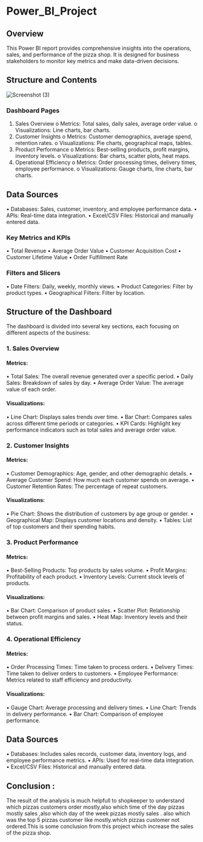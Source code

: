 # Power_BI_Project
## Overview
This Power BI report provides comprehensive insights into the operations, sales, and performance of the pizza shop. It is designed for business stakeholders to monitor key metrics and make data-driven decisions.
## Structure and Contents
![Screenshot (3)](https://github.com/Pratikshadalavi123/Power_BI_Project/assets/171336212/b2291709-b9cd-499d-91f9-2d0eed8346f9)
### Dashboard Pages
1.	Sales Overview
o	Metrics: Total sales, daily sales, average order value.
o	Visualizations: Line charts, bar charts.
2.	Customer Insights
o	Metrics: Customer demographics, average spend, retention rates.
o	Visualizations: Pie charts, geographical maps, tables.
3.	Product Performance
o	Metrics: Best-selling products, profit margins, inventory levels.
o	Visualizations: Bar charts, scatter plots, heat maps.
4.	Operational Efficiency
o	Metrics: Order processing times, delivery times, employee performance.
o	Visualizations: Gauge charts, line charts, bar charts.
## Data Sources
•	Databases: Sales, customer, inventory, and employee performance data.
•	APIs: Real-time data integration.
•	Excel/CSV Files: Historical and manually entered data.
### Key Metrics and KPIs
•	Total Revenue
•	Average Order Value
•	Customer Acquisition Cost
•	Customer Lifetime Value
•	Order Fulfillment Rate
### Filters and Slicers
•	Date Filters: Daily, weekly, monthly views.
•	Product Categories: Filter by product types.
•	Geographical Filters: Filter by location.

## Structure of the Dashboard
The dashboard is divided into several key sections, each focusing on different aspects of the business:
### 1. Sales Overview
####  Metrics:
•	Total Sales: The overall revenue generated over a specific period.
•	Daily Sales: Breakdown of sales by day.
•	Average Order Value: The average value of each order.
####  Visualizations:
•	Line Chart: Displays sales trends over time.
•	Bar Chart: Compares sales across different time periods or categories.
•	KPI Cards: Highlight key performance indicators such as total sales and average order value.
### 2. Customer Insights
#### Metrics:
•	Customer Demographics: Age, gender, and other demographic details.
•	Average Customer Spend: How much each customer spends on average.
•	Customer Retention Rates: The percentage of repeat customers.
#### Visualizations:
•	Pie Chart: Shows the distribution of customers by age group or gender.
•	Geographical Map: Displays customer locations and density.
•	Tables: List of top customers and their spending habits.
### 3. Product Performance
#### Metrics:
•	Best-Selling Products: Top products by sales volume.
•	Profit Margins: Profitability of each product.
•	Inventory Levels: Current stock levels of products.
#### Visualizations:
•	Bar Chart: Comparison of product sales.
•	Scatter Plot: Relationship between profit margins and sales.
•	Heat Map: Inventory levels and their status.
### 4. Operational Efficiency
#### Metrics:
•	Order Processing Times: Time taken to process orders.
•	Delivery Times: Time taken to deliver orders to customers.
•	Employee Performance: Metrics related to staff efficiency and productivity.
#### Visualizations:
•	Gauge Chart: Average processing and delivery times.
•	Line Chart: Trends in delivery performance.
•	Bar Chart: Comparison of employee performance.
## Data Sources
•	Databases: Includes sales records, customer data, inventory logs, and employee performance metrics.
•	APIs: Used for real-time data integration.
•	Excel/CSV Files: Historical and manually entered data.
## Conclusion :
  The result of the analysis is much helpfull to shopkeeper to understand which pizzas customers order mostly,also which time of the day pizzas mostly sales ,also which day of the week pizzas mostly sales .
  also which was the top 5 pizzas customer like mostly.which pizzas customer not ordered.This is some conclusion from this project which increase the sales of the pizza shop.


